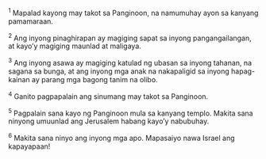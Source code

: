 <sup>1</sup>
Mapalad kayong may takot sa Panginoon, na namumuhay ayon sa kanyang pamamaraan. 

<sup>2</sup>
Ang inyong pinaghirapan ay magiging sapat sa inyong pangangailangan, at kayoʼy magiging maunlad at maligaya. 

<sup>3</sup>
Ang inyong asawa ay magiging katulad ng ubasan sa inyong tahanan, na sagana sa bunga, at ang inyong mga anak na nakapaligid sa inyong hapag-kainan ay parang mga bagong tanim na olibo. 

<sup>4</sup>
Ganito pagpapalain ang sinumang may takot sa Panginoon. 

<sup>5</sup>
Pagpalain sana kayo ng Panginoon mula sa kanyang templo. Makita sana ninyong umuunlad ang Jerusalem habang kayoʼy nabubuhay. 

<sup>6</sup>
Makita sana ninyo ang inyong mga apo. Mapasaiyo nawa Israel ang kapayapaan!